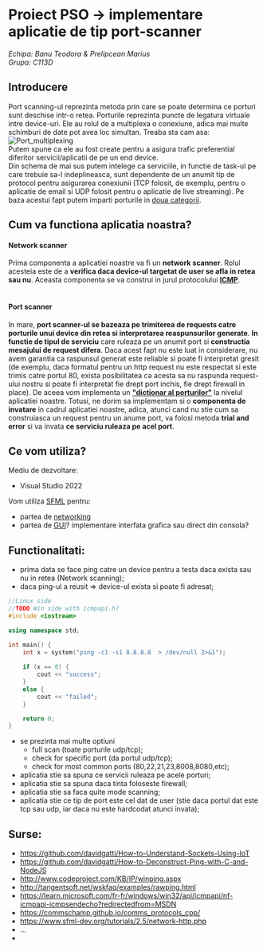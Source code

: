 # Proiect PSO -> implementare aplicatie de tip port-scanner 
_Echipa: Banu Teodora & Prelipcean Marius_<br/> 
_Grupa: C113D_

## Introducere
Port scanning-ul reprezinta metoda prin care se poate determina ce porturi sunt deschise intr-o retea.
Porturile reprezinta puncte de legatura virtuale intre device-uri. Ele au rolul de a multiplexa o conexiune, adica mai multe schimburi de date pot avea loc simultan.
Treaba sta cam asa: <br/>![Port_multiplexing](http://www.comefunziona.net/img/fig4.jpg)<br/>
Putem spune ca ele au fost create pentru a asigura trafic preferential diferitor servicii/aplicatii de pe un end device.<br/>
Din schema de mai sus putem intelege ca serviciile, in functie de task-ul pe care trebuie sa-l indeplineasca, sunt dependente de un anumit tip de protocol pentru asigurarea conexiunii (TCP folosit, de exemplu, pentru o aplicatie de email si UDP folosit pentru o aplicatie de live streaming). Pe baza acestui fapt putem imparti porturile in [doua categorii](https://en.wikipedia.org/wiki/List_of_TCP_and_UDP_port_numbers).

## Cum va functiona aplicatia noastra?
#### Network scanner
Prima componenta a aplicatiei noastre va fi un **network scanner**. Rolul acesteia este de a **verifica daca device-ul targetat de user se afla in retea sau nu**. Aceasta componenta se va construi in jurul protocolului **[ICMP](http://www.ping127001.com/pingpage.htm)**.<br/>
<br/>
#### Port scanner
In mare, **port scanner-ul se bazeaza pe trimiterea de requests catre porturile unui device din retea si interpretarea reaspunsurilor generate**. **In functie de tipul de serviciu** care ruleaza pe un anumit port si **constructia mesajului de request difera**. Daca acest fapt nu este luat in considerare, nu avem garantia ca raspunsul generat este reliable si poate fi interpretat gresit (de exemplu, daca formatul pentru un http request nu este respectat si este trimis catre portul 80, exista posibilitatea ca acesta sa nu raspunda request-ului nostru si poate fi interpretat fie drept port inchis, fie drept firewall in place). De aceea vom implementa un **["dictionar al porturilor"](https://en.wikipedia.org/wiki/List_of_TCP_and_UDP_port_numbers)** la nivelul aplicatiei noastre. Totusi, ne dorim sa implementam si o **componenta de invatare** in cadrul aplicatiei noastre, adica, atunci cand nu stie cum sa construiasca un request pentru un anume port, va folosi metoda **trial and error** si va invata **ce serviciu ruleaza pe acel port**.<br/> 

## Ce vom utiliza?
Mediu de dezvoltare: 
* Visual Studio 2022

Vom utiliza [SFML](https://www.sfml-dev.org/index.php) pentru:
* partea de [networking](https://www.sfml-dev.org/documentation/2.5.1/group__network.php)
* partea de [GUI](https://www.sfml-dev.org/documentation/2.5.1/group__graphics.php)?
implementare interfata grafica sau direct din consola?

## Functionalitati:
* prima data se face ping catre un device pentru a testa daca exista sau nu in retea (Network scanning);
* daca ping-ul a reusit => device-ul exista si poate fi adresat;
```c++
//Linux side
//TODO Win side with icmpapi.h?
#include <iostream>

using namespace std;

int main() {
    int x = system("ping -c1 -s1 8.8.8.8  > /dev/null 2>&1");
    
    if (x == 0) {
        cout << "success";
    } 
    else {
        cout << "failed";
    }

    return 0;
}
```
* se prezinta mai multe optiuni
  *	full scan (toate porturile udp/tcp);
  *	check for specific port (da portul udp/tcp);
  *	check for most common ports (80,22,21,23,8008,8080,etc);<br/> 
* aplicatia stie sa spuna ce servicii ruleaza pe acele porturi;
* aplicatia stie sa spuna daca tinta foloseste firewall;
* aplicatia stie sa faca quite mode scanning;	
* aplicatia stie ce tip de port este cel dat de user (stie daca portul dat este tcp sau udp, iar daca nu este hardcodat atunci invata);

## Surse:
* https://github.com/davidgatti/How-to-Understand-Sockets-Using-IoT
* https://github.com/davidgatti/How-to-Deconstruct-Ping-with-C-and-NodeJS
* http://www.codeproject.com/KB/IP/winping.aspx
* http://tangentsoft.net/wskfaq/examples/rawping.html
* https://learn.microsoft.com/fr-fr/windows/win32/api/icmpapi/nf-icmpapi-icmpsendecho?redirectedfrom=MSDN
* https://commschamp.github.io/comms_protocols_cpp/
* https://www.sfml-dev.org/tutorials/2.5/network-http.php
* ...
* 

